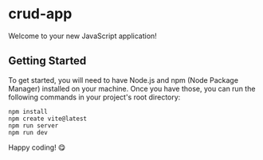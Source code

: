 # crud-app

Welcome to your new JavaScript application!

## Getting Started

To get started, you will need to have Node.js and npm (Node Package Manager) installed on your machine. Once you have those, you can run the following commands in your project's root directory:

``` 
npm install
npm create vite@latest
npm run server
npm run dev
```

Happy coding! 😋